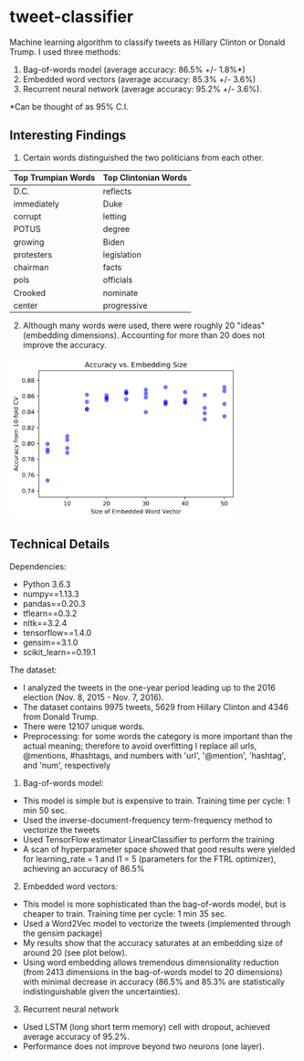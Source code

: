 # tweet-classifier
Machine learning algorithm to classify tweets as Hillary Clinton or Donald Trump. I used three methods:
1. Bag-of-words model (average accuracy: 86.5% +/- 1.8%*)
2. Embedded word vectors (average accuracy: 85.3% +/- 3.6%)
3. Recurrent neural network (average accuracy: 95.2% +/- 3.6%).

*Can be thought of as 95% C.I.

<h2>Interesting Findings</h2>

1. Certain words distinguished the two politicians from each other.

| Top Trumpian Words  | Top Clintonian Words |
| ------------- | ------------- |
| D.C.  | reflects   |
| immediately  | Duke   |
| corrupt  | letting   |
| POTUS  | degree   |
| growing  | Biden  |
| protesters  | legislation  |
| chairman  | facts  |
| pols  | officials  |
| Crooked  | nominate  |
| center  | progressive  |

2. Although many words were used, there were roughly 20 "ideas" (embedding dimensions). Accounting for more than 20 does not improve the accuracy.

<img src="https://github.com/IvanChingLi/tweet-classifier/blob/master/BOW_embedding/embed_plot.png" width="400">

<h2>Technical Details</h2>


Dependencies:
- Python 3.6.3
- numpy==1.13.3
- pandas==0.20.3
- tflearn==0.3.2
- nltk==3.2.4
- tensorflow==1.4.0
- gensim==3.1.0
- scikit_learn==0.19.1

The dataset:
- I analyzed the tweets in the one-year period leading up to the 2016 election (Nov. 8, 2015 - Nov. 7, 2016).
- The dataset contains 9975 tweets, 5629 from Hillary Clinton and 4346 from Donald Trump.
- There were 12107 unique words.
- Preprocessing: for some words the category is more important than the actual meaning; therefore to avoid overfitting I replace all urls, @mentions, #hashtags, and numbers with 'url', '@mention', 'hashtag', and 'num', respectively

1. Bag-of-words model:
- This model is simple but is expensive to train. Training time per cycle: 1 min 50 sec.
- Used the inverse-document-frequency term-frequency method to vectorize the tweets
- Used TensorFlow estimator LinearClassifier to perform the training
- A scan of hyperparameter space showed that good results were yielded for learning_rate = 1 and l1 = 5 (parameters for the FTRL optimizer), achieving an accuracy of 86.5%

2. Embedded word vectors:
- This model is more sophisticated than the bag-of-words model, but is cheaper to train. Training time per cycle: 1 min 35 sec.
- Used a Word2Vec model to vectorize the tweets (implemented through the gensim package)
- My results show that the accuracy saturates at an embedding size of around 20 (see plot below).
- Using word embedding allows tremendous dimensionality reduction (from 2413 dimensions in the bag-of-words model to 20  dimensions) with minimal decrease in accuracy (86.5% and 85.3% are statistically indistinguishable given the uncertainties).


3. Recurrent neural network
- Used LSTM (long short term memory) cell with dropout, achieved average accuracy of 95.2%.
- Performance does not improve beyond two neurons (one layer).

